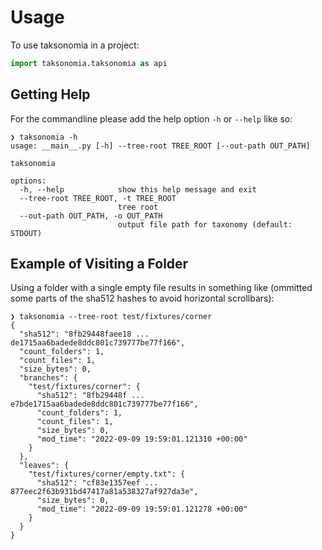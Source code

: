 # Usage

To use taksonomia in a project:

```python
import taksonomia.taksonomia as api
```

## Getting Help

For the commandline please add the help option `-h` or `--help` like so:

```console
❯ taksonomia -h
usage: __main__.py [-h] --tree-root TREE_ROOT [--out-path OUT_PATH]

taksonomia

options:
  -h, --help            show this help message and exit
  --tree-root TREE_ROOT, -t TREE_ROOT
                        tree root
  --out-path OUT_PATH, -o OUT_PATH
                        output file path for taxonomy (default: STDOUT)
```

## Example of Visiting a Folder

Using a folder with a single empty file results in something like
(ommitted some parts of the sha512 hashes to avoid horizontal scrollbars):

```console
❯ taksonomia --tree-root test/fixtures/corner
{
  "sha512": "8fb29448faee18 ... de1715aa6badede8ddc801c739777be77f166",
  "count_folders": 1,
  "count_files": 1,
  "size_bytes": 0,
  "branches": {
    "test/fixtures/corner": {
      "sha512": "8fb29448f ... e7bde1715aa6badede8ddc801c739777be77f166",
      "count_folders": 1,
      "count_files": 1,
      "size_bytes": 0,
      "mod_time": "2022-09-09 19:59:01.121310 +00:00"
    }
  },
  "leaves": {
    "test/fixtures/corner/empty.txt": {
      "sha512": "cf83e1357eef ... 877eec2f63b931bd47417a81a538327af927da3e",
      "size_bytes": 0,
      "mod_time": "2022-09-09 19:59:01.121278 +00:00"
    }
  }
}
```
